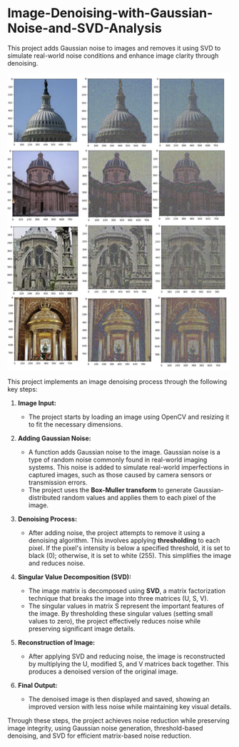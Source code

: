 # Image-Denoising-with-Gaussian-Noise-and-SVD-Analysis
This project adds Gaussian noise to images and removes it using SVD to simulate real-world noise conditions and enhance image clarity through denoising.

<img src="results.png" width="500">

This project implements an image denoising process through the following key steps:

1. **Image Input:**
   - The project starts by loading an image using OpenCV and resizing it to fit the necessary dimensions.

2. **Adding Gaussian Noise:**
   - A function adds Gaussian noise to the image. Gaussian noise is a type of random noise commonly found in real-world imaging systems. This noise is added to simulate real-world imperfections in captured images, such as those caused by camera sensors or transmission errors.
   - The project uses the **Box-Muller transform** to generate Gaussian-distributed random values and applies them to each pixel of the image.

3. **Denoising Process:**
   - After adding noise, the project attempts to remove it using a denoising algorithm. This involves applying **thresholding** to each pixel. If the pixel's intensity is below a specified threshold, it is set to black (0); otherwise, it is set to white (255). This simplifies the image and reduces noise.
   
4. **Singular Value Decomposition (SVD):**
   - The image matrix is decomposed using **SVD**, a matrix factorization technique that breaks the image into three matrices (U, S, V). 
   - The singular values in matrix S represent the important features of the image. By thresholding these singular values (setting small values to zero), the project effectively reduces noise while preserving significant image details.
   
5. **Reconstruction of Image:**
   - After applying SVD and reducing noise, the image is reconstructed by multiplying the U, modified S, and V matrices back together. This produces a denoised version of the original image.

6. **Final Output:**
   - The denoised image is then displayed and saved, showing an improved version with less noise while maintaining key visual details.

Through these steps, the project achieves noise reduction while preserving image integrity, using Gaussian noise generation, threshold-based denoising, and SVD for efficient matrix-based noise reduction.
